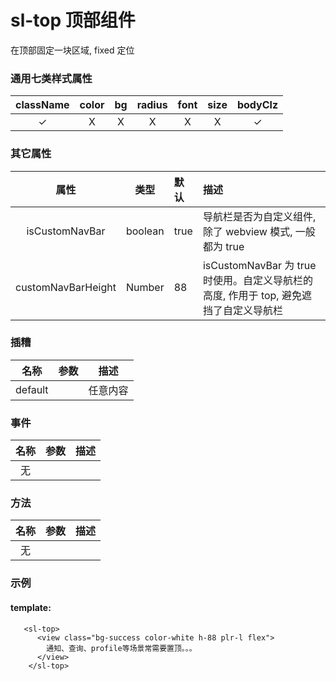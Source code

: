 # sl-top 顶部组件

在顶部固定一块区域, fixed 定位

### 通用七类样式属性

| className | color |  bg   | radius | font  | size  | bodyClz  |
| :-------: | :---: | :---: | :----: | :---: | :---: | :------: |
| &#10003;  | &Chi; | &Chi; | &Chi;  | &Chi; | &Chi; | &#10003; |

### 其它属性

|        属性        |  类型   | 默认 | 描述                                                                                  |
| :----------------: | :-----: | :--- | :------------------------------------------------------------------------------------ |
|   isCustomNavBar   | boolean | true | 导航栏是否为自定义组件, 除了 webview 模式, 一般都为 true                              |
| customNavBarHeight | Number  | 88   | isCustomNavBar 为 true 时使用。自定义导航栏的高度, 作用于 top, 避免遮挡了自定义导航栏 |

### 插糟

|  名称   | 参数 | 描述     |
| :-----: | :--: | -------- |
| default |      | 任意内容 |

### 事件

| 名称 | 参数 | 描述 |
| :--: | :--: | ---- |
|  无  |      |      |

### 方法

| 名称 | 参数 | 描述 |
| :--: | :--: | ---- |
|  无  |      |      |

### 示例

#### template:

```
   <sl-top>
      <view class="bg-success color-white h-88 plr-l flex">
        通知、查询、profile等场景常需要置顶。。。
      </view>
    </sl-top>

```
